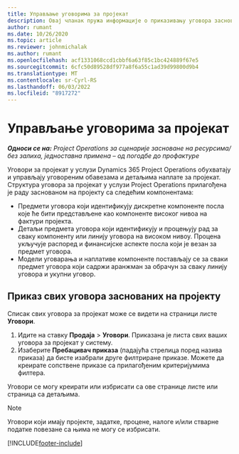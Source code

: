 ```yaml
---
title: Управљање уговорима за пројекат
description: Овај чланак пружа информације о приказивању уговора заснованих на пројекту.
author: rumant
ms.date: 10/26/2020
ms.topic: article
ms.reviewer: johnmichalak
ms.author: rumant
ms.openlocfilehash: acf1331068ccd1cbbf6a63f85c1bc424889f67e5
ms.sourcegitcommit: 6cfc50d89528df977a8f6a55c1ad39d99800d9b4
ms.translationtype: MT
ms.contentlocale: sr-Cyrl-RS
ms.lasthandoff: 06/03/2022
ms.locfileid: "8917272"
---
```

# <a name="manage-project-contracts"></a>Управљање уговорима за пројекат

_**Односи се на:** Project Operations за сценарије засноване на ресурсима/без залиха, једноставна примена – од погодбе до профактуре_

Уговори за пројекат у услузи Dynamics 365 Project Operations обухватају и управљају уговореним обавезама и детаљима наплате за пројекат. Структура уговора за пројекат у услузи Project Operations прилагођена је раду заснованом на пројекту са следећим компонентама:

- Предмети уговора који идентификују дискретне компоненте посла које ће бити представљене као компоненте високог нивоа на фактури пројекта.
- Детаљи предмета уговора који идентификују и процењују рад за сваку компоненту или линију уговора на високом нивоу. Процена укључује распоред и финансијске аспекте посла који је везан за предмет уговора.
- Модели уговарања и наплативе компоненте постављају се за сваки предмет уговора који садржи аранжман за обрачун за сваку линију уговора и укупни уговор.

## <a name="view-all-project-based-contracts"></a>Приказ свих уговора заснованих на пројекту

Списак свих уговора за пројекат може се видети на страници листе **Уговори**. 

1. Идите на ставку **Продаја** > **Уговори**. Приказана је листа свих ваших уговора за пројекат у систему. 
2. Изаберите **Пребацивач приказа** (падајућа стрелица поред назива приказа) да бисте изабрали друге филтриране приказе. Можете да креирате сопствене приказе са прилагођеним критеријумима филтера.

Уговори се могу креирати или избрисати са ове странице листе или страница са детаљима.

> [!NOTE]
> Уговори који имају пројекте, задатке, процене, налоге и/или стварне податке повезане са њима не могу се избрисати. 


[!INCLUDE[footer-include](../../includes/footer-banner.md)]
